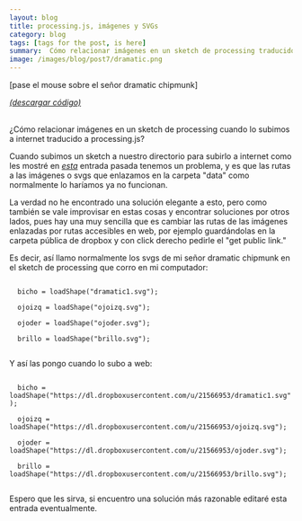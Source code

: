 ```yaml
---
layout: blog
title: processing.js, imágenes y SVGs
category: blog
tags: [tags for the post, is here]  
summary:  Cómo relacionar imágenes en un sketch de processing traducido a processing.js
image: /images/blog/post7/dramatic.png
---
```


[pase el mouse sobre el señor dramatic chipmunk]
<br>
<canvas ontouchstart="touchStart(event);"
ontouchmove="touchMove(event);"
ontouchend="touchEnd(event);"
ontouchcancel="touchCancel(event);"
id="sketch" width="800" height="600" data-processing-sources="/sketches/dramatic_chipmunk/dramatic_chipmunk.pde"> </canvas>

<script type="text/javascript">

var processingInstance;

function getOffsetLeft( elem )
{
    var offsetLeft = 0;
    do {
      if ( !isNaN( elem.offsetLeft ) )
      {
          offsetLeft += elem.offsetLeft;
      }
    } while( elem = elem.offsetParent );
    return offsetLeft;
}

function setProcessingMouse(event){
    if (!processingInstance) {  
        processingInstance = Processing.getInstanceById('sketch');  
    }  
	
	//var x = event.touches[0].pageX;
   // var y = event.touches[0].pageY;

    var x = event.touches[0].pageX- getOffsetLeft(texto);
    var y = event.touches[0].pageY- getOffsetLeft(texto);

    processingInstance.mouseX = x;
    processingInstance.mouseY = y;
};

function touchStart(event) {
    event.preventDefault();
	setProcessingMouse(event);
    processingInstance.mousePressed();
};

function touchMove(event) {
    event.preventDefault();
	setProcessingMouse(event);
    processingInstance.mouseDragged();
};

function touchEnd(event) {
    event.preventDefault();
	setProcessingMouse(event);
    processingInstance.mouseReleased();
};

function touchCancel(event) {
    event.preventDefault();
	setProcessingMouse(event);
    processingInstance.mouseReleased();
};

</script>

[*(descargar código)*](https://dl.dropboxusercontent.com/u/21566953/mqvlm/post7_dramatic_chipmunk.zip)

<br>
¿Cómo relacionar imágenes en un sketch de processing cuando lo subimos a internet traducido a processing.js? 

Cuando subimos un sketch a nuestro directorio para subirlo a internet como les mostré en [*esta*](http://mqvlm.github.io/blog/rect.html) entrada pasada tenemos un problema, y es que las rutas a las imágenes o svgs que enlazamos en la carpeta "data" como normalmente lo haríamos ya no funcionan. 

La verdad no he encontrado una solución elegante a esto, pero como también se vale improvisar en estas cosas y encontrar soluciones por otros lados, pues hay una muy sencilla que es cambiar las rutas de las imágenes enlazadas por rutas accesibles en web, por ejemplo guardándolas en la carpeta pública de dropbox y con click derecho pedirle el "get public link."

Es decir, así llamo normalmente los svgs de mi señor dramatic chipmunk en el sketch de processing que corro en mi computador:

<code> 
  bicho = loadShape("dramatic1.svg"); <br>
  ojoizq = loadShape("ojoizq.svg");<br>
  ojoder = loadShape("ojoder.svg");  <br>
  brillo = loadShape("brillo.svg");

</code>

Y así las pongo cuando lo subo a web:


<code>
  bicho = loadShape("https://dl.dropboxusercontent.com/u/21566953/dramatic1.svg");<br>
  ojoizq = loadShape("https://dl.dropboxusercontent.com/u/21566953/ojoizq.svg");<br>
  ojoder = loadShape("https://dl.dropboxusercontent.com/u/21566953/ojoder.svg");  <br>
  brillo = loadShape("https://dl.dropboxusercontent.com/u/21566953/brillo.svg");       

</code>


Espero que les sirva, si encuentro una solución más razonable editaré esta entrada eventualmente. 


